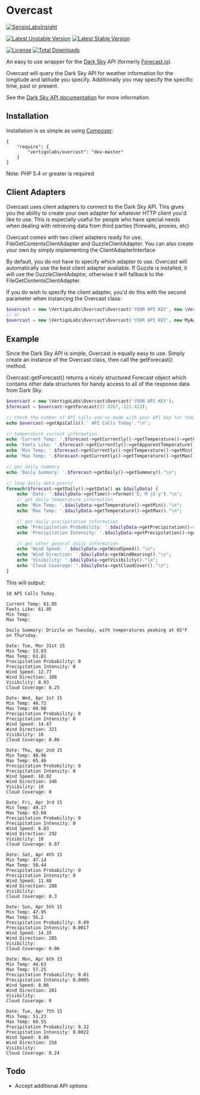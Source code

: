 # Overcast
[![SensioLabsInsight](https://insight.sensiolabs.com/projects/4d076dd2-314d-4090-a025-25989a765f25/big.png)](https://insight.sensiolabs.com/projects/4d076dd2-314d-4090-a025-25989a765f25)

[![Latest Unstable Version](https://poser.pugx.org/vertigolabs/overcast/v/unstable.svg)](https://packagist.org/packages/vertigolabs/overcast)
[![Latest Stable Version](https://poser.pugx.org/vertigolabs/overcast/v/stable.svg)](https://packagist.org/packages/vertigolabs/overcast)

[![License](https://poser.pugx.org/vertigolabs/overcast/license.svg)](https://packagist.org/packages/vertigolabs/overcast)
[![Total Downloads](https://poser.pugx.org/vertigolabs/overcast/downloads.svg)](https://packagist.org/packages/vertigolabs/overcast)

An easy to use wrapper for the [Dark Sky](https://darksky.net/) API (formerly [Forecast.io](https://forecast.io)).

Overcast will query the Dark Sky API for weather information for the longitude and latitude you specify. Additionally
you may specify the specific time, past or present.

See the [Dark Sky API documentation](https://darksky.net/dev/docs) for more information.

## Installation
Installation is as simple as using [Composer](http://getcomposer.org/):

```
{
    "require": {
        "vertigolabs/overcast": "dev-master"
    }
}
```
Note: PHP 5.4 or greater is required

## Client Adapters
Overcast uses client adapters to connect to the Dark Sky API. This gives you the ability to create your own adapter for whatever HTTP client you'd like to use. This is especially useful for people who have special needs when dealing with retrieving data from third parties (firewalls, proxies, etc)

Overcast comes with two client adapters ready for use, FileGetContentsClientAdapter and GuzzleClientAdapter. You can also create your own by simply implementing the ClientAdapterInterface
 
By default, you do not have to specify which adapter to use. Overcast will automatically use the best client adapter available. If Guzzle is installed, it will use the GuzzleClientAdaptor, otherwise it will fallback to the FileGetContentsClientAdapter.

If you do wish to specify the client adapter, you'd do this with the second parameter when instancing the Overcast class:

```php
$overcast = new \VertigoLabs\Overcast\Overcast('YOUR API KEY', new \VertigoLabs\Overcast\ClientAdapters\FileGetContentsClientAdapter());
// or
$overcast = new \VertigoLabs\Overcast\Overcast('YOUR API KEY', new MyAwesomeClientAdapter());
```

## Example
Since the Dark Sky API is simple, Overcast is equally easy to use.
Simply create an instance of the Overcast class, then call the getForecast() method.

Overcast::getForecast() returns a nicely structured Forecast object which contains other data structures for handy access to all of the response data from Dark Sky.

```php
$overcast = new \VertigoLabs\Overcast\Overcast('YOUR API KEY');
$forecast = $overcast->getForecast(37.8267,-122.423);

// check the number of API calls you've made with your API key for today
echo $overcast->getApiCalls().' API Calls Today'."\n";

// temperature current information
echo 'Current Temp: '.$forecast->getCurrently()->getTemperature()->getCurrent()."\n";
echo 'Feels Like: '.$forecast->getCurrently()->getApparentTemperature()->getCurrent()."\n";
echo 'Min Temp: '.$forecast->getCurrently()->getTemperature()->getMin()."\n";
echo 'Max Temp: '.$forecast->getCurrently()->getTemperature()->getMax()."\n";

// get daily summary
echo 'Daily Summary: '.$forecast->getDaily()->getSummary()."\n";

// loop daily data points
foreach($forecast->getDaily()->getData() as $dailyData) {
	echo 'Date: '.$dailyData->getTime()->format('D, M jS y')."\n";
	// get daily temperature information
	echo 'Min Temp: '.$dailyData->getTemperature()->getMin()."\n";
	echo 'Max Temp: '.$dailyData->getTemperature()->getMax()."\n";

	// get daily precipitation information
	echo 'Precipitation Probability: '.$dailyData->getPrecipitation()->getProbability()."\n";
	echo 'Precipitation Intensity: '.$dailyData->getPrecipitation()->getIntensity()."\n";

	// get other general daily information
	echo 'Wind Speed: '.$dailyData->getWindSpeed()."\n";
	echo 'Wind Direction: '.$dailyData->getWindBearing()."\n";
	echo 'Visibility: '.$dailyData->getVisibility()."\n";
	echo 'Cloud Coverage: '.$dailyData->getCloudCover()."\n";
}
```

This will output:

```
18 API Calls Today

Current Temp: 61.05
Feels Like: 61.05
Min Temp: 
Max Temp: 

Daily Summary: Drizzle on Tuesday, with temperatures peaking at 65°F on Thursday.

Date: Tue, Mar 31st 15
Min Temp: 53.83
Max Temp: 61.81
Precipitation Probability: 0
Precipitation Intensity: 0
Wind Speed: 12.77
Wind Direction: 308
Visibility: 8.93
Cloud Coverage: 0.25

Date: Wed, Apr 1st 15
Min Temp: 48.72
Max Temp: 60.08
Precipitation Probability: 0
Precipitation Intensity: 0
Wind Speed: 14.47
Wind Direction: 321
Visibility: 10
Cloud Coverage: 0.06

Date: Thu, Apr 2nd 15
Min Temp: 48.96
Max Temp: 65.46
Precipitation Probability: 0
Precipitation Intensity: 0
Wind Speed: 10.02
Wind Direction: 346
Visibility: 10
Cloud Coverage: 0

Date: Fri, Apr 3rd 15
Min Temp: 49.17
Max Temp: 63.68
Precipitation Probability: 0
Precipitation Intensity: 0
Wind Speed: 6.03
Wind Direction: 292
Visibility: 10
Cloud Coverage: 0.07

Date: Sat, Apr 4th 15
Min Temp: 47.14
Max Temp: 58.44
Precipitation Probability: 0
Precipitation Intensity: 0
Wind Speed: 11.48
Wind Direction: 288
Visibility: 
Cloud Coverage: 0.3

Date: Sun, Apr 5th 15
Min Temp: 47.95
Max Temp: 56.2
Precipitation Probability: 0.09
Precipitation Intensity: 0.0017
Wind Speed: 14.35
Wind Direction: 285
Visibility: 
Cloud Coverage: 0.06

Date: Mon, Apr 6th 15
Min Temp: 44.63
Max Temp: 57.25
Precipitation Probability: 0.01
Precipitation Intensity: 0.0005
Wind Speed: 8.06
Wind Direction: 281
Visibility: 
Cloud Coverage: 0

Date: Tue, Apr 7th 15
Min Temp: 51.23
Max Temp: 60.55
Precipitation Probability: 0.32
Precipitation Intensity: 0.0022
Wind Speed: 8.06
Wind Direction: 258
Visibility: 
Cloud Coverage: 0.24
```

## Todo
* Accept additional API options
